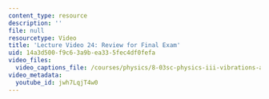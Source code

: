 ```yaml
---
content_type: resource
description: ''
file: null
resourcetype: Video
title: 'Lecture Video 24: Review for Final Exam'
uid: 14a3d500-f9c6-3a9b-ea33-5fec4df0fefa
video_files:
  video_captions_file: /courses/physics/8-03sc-physics-iii-vibrations-and-waves-fall-2016/resource-index/lecture-24-video/jwh7LqjT4w0.vtt
video_metadata:
  youtube_id: jwh7LqjT4w0
---
```

